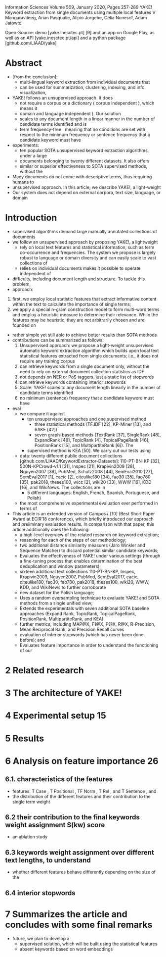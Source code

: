Information Sciences Volume 509, January 2020, Pages 257-289
YAKE! Keyword extraction from single documents using multiple local features
V Mangaraviteeg, Arian Pasqualie, Alípio Jorgebe, Célia Nunescf, Adam Jatowtd

Open-Source: demo [yake.inesctec.pt] [9] and an app on Google Play, as well as
an API [yake.inesctec.pt/api] and a python package [github.com/LIAAD/yake]


# Abstract

* [from the conclusion]:
  * multi-lingual keyword extraction from individual documents that
  * can be used for summarization, clustering, indexing, and info visualization,
* YAKE! follows an unsupervised approach.  It does
  * not require a corpus or a dictionary ( corpus independent ), which means it
  * domain and language independent ). Our solution
  * scales to any document length in a linear manner in the number of candidate
    terms identified and is
  * term frequency-free , meaning that no conditions are set with respect to the
    minimum frequency or sentence frequency that a candidate keyword must have
* experiments:
  * ten popular SOTA unsupervised keyword extraction algorithms, under a large
  * documents belonging to twenty different datasets. It also offers
  * similar or superior effectiveness to SOTA supervised methods, without the
* Many documents do not come with descriptive terms, thus requiring humans to
* unsupervised approach. In this article, we describe YAKE!, a light-weight
* Our system does not depend on external corpora, text size, language, or domain

# Introduction

* supervised algorithms demand large manually annotated collections of documents
* we follow an unsupervised approach by proposing YAKE!, a lightweight
  * rely on local text features and statistical information, such as
    term co-occurrence and frequencies. The system we propose is largely robust
    to language or domain diversity and can easily scale to vast collections of
  * relies on individual documents makes it possible to operate independent of
* difficulty, including document length and structure. To tackle this problem,
* approach:
 1. first, we employ local statistic features that extract informative content
    within the text to calculate the importance of single terms;
 2. we apply a special n-gram construction model to form multi-word terms and
    employ a heuristic measure to determine their relevance. While the features
    may be heuristic, they are not arbitrarily chosen and are founded on
  * rather simple yet still able to achieve better results than SOTA methods
* contributions can be summarized as follows:
  1.  Unsupervised approach: we propose a light-weight unsupervised automatic
      keyword extraction algorithm which builds upon local text statistical
      features extracted from single documents; i.e., it does not require any
      training corpus
  1.  can retrieve keywords from a single document only,
      without the need to rely on external document collection statistics as IDF
  1.  not depends on NER or PoS taggers, just a static list of stopwords
  1.  can retrieve keywords containing interior stopwords
  1.  Scale: YAKE! scales to any document length
      linearly in the number of candidate terms identified
  1.  no minimum (sentence) frequency that a candidate keyword must have
* eval
  * we compare it against
    * ten unsupervised approaches and one supervised method
      * three statistical methods (TF.IDF [22], KP-Miner [13], and RAKE [42])
      * seven graph-based methods (TextRank [37], SingleRank [48], ExpandRank
        [48], TopicRank [4], TopicalPageRank [46], PositionRank [15], and
        MultipartiteRank [6]). The
    * supervised method is KEA [50].  We carry out our tests using
  * data: twenty different public document collections
    [github.com/LIAAD/KeywordExtractor-Datasets]: 110-PT-BN-KP [32],
    500N-KPCrowd-v1.1 [31], Inspec [21], Krapivin2009 [28], Nguyen2007 [38],
    PubMed, Schutz2008 [44], SemEval2010 [27], SemEval2017 [1], cacic [2],
    citeulike180 [34], fao30 [35], fao780 [35], pak2018, theses100, wicc [2],
    wiki20 [33], WWW [16], KDD [16], and WikiNews. The collections are in
    * 5 different languages: English, French, Spanish, Portuguese, and Polish)
  * the most comprehensive experimental evaluation ever performed in terms of
* This article is an extended version of Campos+ [10] (Best Short Paper
  Award at ECIR’18 conference), which briefly introduced our approach and
  preliminary evaluation results. In comparison with that paper, this article
  additionally does the following:
  * a high-level overview of the related research on keyword extraction;
  * reasoning for each of the steps of our methodology;
  * two additional distance similarity measures (Jaro Winkler and Sequence
    Matcher) to discard potential similar candidate keywords;
  * Evaluates the effectiveness of YAKE! under various settings (through a
    fine-tuning process that enables determination of the best deduplication and
    window parameters);
  * sixteen additional text collections 110-PT-BN-KP, Inspec, Krapivin2009,
    Nguyen2007, PubMed, SemEval2017, cacic, citeulike180, fao30, fao780,
    pak2018, theses100, wiki20, WWW, KDD, and WikiNews to further corroborate
  * new dataset for the Polish language;
  * Uses a random oversampling technique
    to evaluate YAKE! and SOTA methods from a single unified view;
  * Extends the experimentals with seven additional SOTA baseline approaches
    (Expand Rank, TopicRank, TopicalPageRank, PositionRank, MultipartiteRank,
    and KEA)
  * further metrics, including MAP@X, F1@X, P@X, R@X, R-Precision, Mean
    Reciprocal Rank, and Precision Recall curves
  * evaluation of interior stopwords (which has never been done before); and
  * Evaluates feature importance in order to understand the functioning of our

# 2 Related research

# 3 The architecture of YAKE!

# 4 Experimental setup 15

# 5 Results

# 6 Analysis on feature importance 26

## 6.1. characteristics of the features

* features: T Case , T Positional , TF Norm , T Rel , and T Sentence , and
* the distribution of the different features and
  their contribution to the single term weight

## 6.2 their contribution to the final keywords weight assignment S(kw) score

* an ablation study

## 6.3 keywords weight assignment over different text lengths, to understand

* whether different features behave differently depending on the size of the

## 6.4 interior stopwords

# 7 Summarizes the article and concludes with some final remarks

* future, we plan to develop a
  * supervised solution, which will be built using the statistical features
  * absent keywords based on word embeddings

